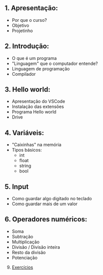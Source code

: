 ## 1. Apresentação:
  + Por que o curso?
  + Objetivo
  + Projetinho
## 2. Introdução:
  + O que é um programa
  + "Linguagem" que o computador entende?
  + Linguagem de programação
  + Compilador
## 3. Hello world:
  + Apresentação do VSCode
  + Instalação das extensões
  + Programa Hello world
  + Drive
## 4. Variáveis:
  + "Caixinhas" na memória
  + Tipos básicos:
    + int
    + float
    + string
    + bool
## 5. Input
  + Como guardar algo digitado no teclado
  + Como guardar mais de um valor
## 6. Operadores numéricos:
  + Soma
  + Subtração
  + Multiplicação
  + Divisão / Divisão inteira
  + Resto da divisão
  + Potenciação

9. [Exercícios](./Exercicios)
